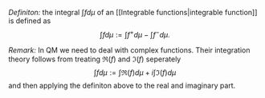 *Definiton:* the integral $\int fd\mu$ of an [[Integrable functions|integrable function]] is defined as 
$$
\int fd\mu := \int f^+d\mu-\int f^-d\mu.
$$

*Remark:* In QM we need to deal with complex functions. Their integration theory follows from treating $\Re(f)$ and $\Im(f)$ seperately
$$
\int fd\mu := \int \Re(f)d\mu+i\int \Im(f)d\mu
$$
and then applying the definiton above to the real and imaginary part.